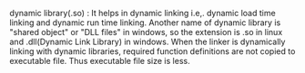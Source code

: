 dynamic library(.so) : It helps in dynamic linking i.e,. dynamic load time linking and dynamic run time linking.
		       Another name of dynamic library is "shared object" or "DLL files" in windows, so the 
		       extension is .so in linux and .dll(Dynamic Link Library) in windows.
		       When the linker is dynamically linking with dynamic libraries, required function definitions			     are not copied to executable file. Thus executable file size is less.
